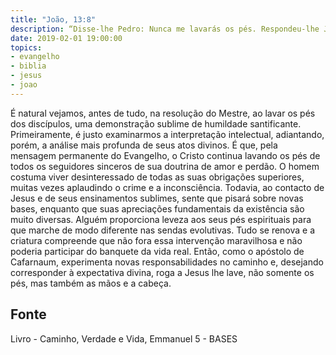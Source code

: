 ```yaml
---
title: "João, 13:8"
description: “Disse-lhe Pedro: Nunca me lavarás os pés. Respondeu-lhe Jesus: Se eu não te lavar, não tens parte comigo.” — (JOÃO, capítulo 13, versículo 8.)
date: 2019-02-01 19:00:00
topics: 
- evangelho
- biblia
- jesus
- joao
---
```


É natural vejamos, antes de tudo, na resolução do Mestre, ao lavar os pés
dos discípulos, uma demonstração sublime de humildade santificante.
Primeiramente, é justo examinarmos a interpretação intelectual,
adiantando, porém, a análise mais profunda de seus atos divinos. É que, pela
mensagem permanente do Evangelho, o Cristo continua lavando os pés de
todos os seguidores sinceros de sua doutrina de amor e perdão.
O homem costuma viver desinteressado de todas as suas obrigações
superiores, muitas vezes aplaudindo o crime e a inconsciência. Todavia, ao
contacto de Jesus e de seus ensinamentos sublimes, sente que pisará sobre
novas bases, enquanto que suas apreciações fundamentais da existência são
muito diversas.
Alguém proporciona leveza aos seus pés espirituais para que marche de
modo diferente nas sendas evolutivas.
Tudo se renova e a criatura compreende que não fora essa intervenção
maravilhosa e não poderia participar do banquete da vida real.
Então, como o apóstolo de Cafarnaum, experimenta novas
responsabilidades no caminho e, desejando corresponder à expectativa divina,
roga a Jesus lhe lave, não somente os pés, mas também as mãos e a cabeça.




## Fonte
Livro - Caminho, Verdade e Vida, Emmanuel
5 -  BASES
